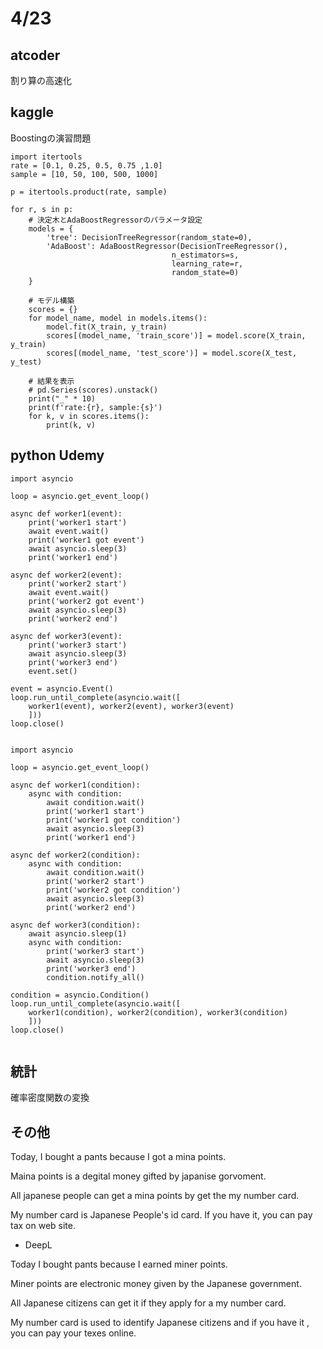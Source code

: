 # 4/23

## atcoder

割り算の高速化

## kaggle
Boostingの演習問題

```
import itertools
rate = [0.1, 0.25, 0.5, 0.75 ,1.0]
sample = [10, 50, 100, 500, 1000]

p = itertools.product(rate, sample)

for r, s in p:
    # 決定木とAdaBoostRegressorのパラメータ設定
    models = {
        'tree': DecisionTreeRegressor(random_state=0),
        'AdaBoost': AdaBoostRegressor(DecisionTreeRegressor(),
                                    n_estimators=s,
                                    learning_rate=r,
                                    random_state=0) 
    }

    # モデル構築
    scores = {}
    for model_name, model in models.items():
        model.fit(X_train, y_train)
        scores[(model_name, 'train_score')] = model.score(X_train, y_train)
        scores[(model_name, 'test_score')] = model.score(X_test, y_test)

    # 結果を表示
    # pd.Series(scores).unstack()
    print("_" * 10)
    print(f'rate:{r}, sample:{s}')
    for k, v in scores.items():
        print(k, v)
```

## python Udemy
```
import asyncio

loop = asyncio.get_event_loop()

async def worker1(event):
    print('worker1 start')
    await event.wait()
    print('worker1 got event')
    await asyncio.sleep(3)
    print('worker1 end')

async def worker2(event):
    print('worker2 start')
    await event.wait()
    print('worker2 got event')
    await asyncio.sleep(3)
    print('worker2 end')

async def worker3(event):
    print('worker3 start')
    await asyncio.sleep(3)
    print('worker3 end')
    event.set()

event = asyncio.Event()
loop.run_until_complete(asyncio.wait([
    worker1(event), worker2(event), worker3(event)
    ]))
loop.close()


```


```
import asyncio

loop = asyncio.get_event_loop()

async def worker1(condition):
    async with condition:
        await condition.wait()
        print('worker1 start')
        print('worker1 got condition')
        await asyncio.sleep(3)
        print('worker1 end')

async def worker2(condition):
    async with condition:
        await condition.wait()
        print('worker2 start')
        print('worker2 got condition')
        await asyncio.sleep(3)
        print('worker2 end')

async def worker3(condition):
    await asyncio.sleep(1)
    async with condition:
        print('worker3 start')
        await asyncio.sleep(3)
        print('worker3 end')
        condition.notify_all()

condition = asyncio.Condition()
loop.run_until_complete(asyncio.wait([
    worker1(condition), worker2(condition), worker3(condition)
    ]))
loop.close()


```


## 統計

確率密度関数の変換

## その他

Today, I bought a pants because I got a mina points.

Maina points is a degital money gifted by japanise gorvoment.

All japanese people can get a mina points by get the my number card.

My number card is Japanese People's id card. If you have it, you can pay tax on web site.

- DeepL

Today I bought pants because I earned miner points.

Miner points are electronic money given by the Japanese government.

All Japanese citizens can get it if they apply for a my number card.

My number card is used to identify Japanese citizens and if you have it , you can pay your texes online.

